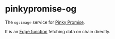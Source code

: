 # pinkypromise-og

The `og:image` service for [Pinky Promise](https://pinkypromise.gg/).

It is an [Edge function](https://vercel.com/blog/introducing-vercel-og-image-generation-fast-dynamic-social-card-images) fetching data on chain directly.
